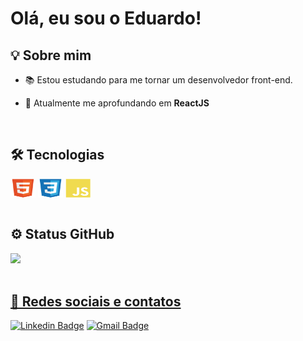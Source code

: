 # Olá, eu sou o Eduardo!

## 💡 Sobre mim 

- 📚 Estou estudando para me tornar um desenvolvedor front-end.

- 🚀 Atualmente me aprofundando em **ReactJS**

<br>

## 🛠 Tecnologias

<div style="display: inline_block">
  <img align="center" alt="HTML" height="30" width="40" src="https://raw.githubusercontent.com/devicons/devicon/master/icons/html5/html5-original.svg">
  <img align="center" alt="CSS" height="30" width="40" src="https://raw.githubusercontent.com/devicons/devicon/master/icons/css3/css3-original.svg">
  <img align="center" alt="JS" height="30" width="40" src="https://raw.githubusercontent.com/devicons/devicon/master/icons/javascript/javascript-plain.svg">
</div>

<br>

## ⚙️ Status GitHub 

<div align="left">
  <a href="https://github.com/edusmpaio">
  <img height="180em" src="https://github-readme-stats.vercel.app/api?username=edusmpaio&show_icons=true&theme=dark&include_all_commits=true&count_private=true"/>
</div>

<br>

## 💬 Redes sociais e contatos
[![Linkedin Badge](https://img.shields.io/badge/-Linkedin-blue?style=flat-square&logo=Linkedin&logoColor=white&link=https://www.linkedin.com/in/edusmpaio/)](https://www.linkedin.com/in/edusmpaio/) 
[![Gmail Badge](https://img.shields.io/badge/-edumspaio1@gmail.com-c14438?style=flat-square&logo=Gmail&logoColor=white&link=mailto:edusmpaio1@gmail.com)](mailto:edusmpaio1@gmail.com)
